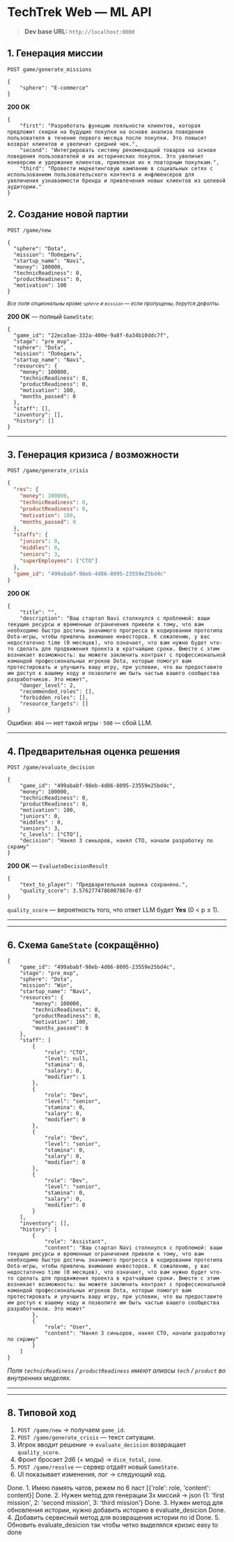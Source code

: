 # TechTrek Web — ML API

> **Dev base URL:** `http://localhost:8000`

## 1. Генерация миссии
`POST game/generate_missions`
```jsonc
{
    "sphere": "E-commerce"
}
```
**200 OK**
```jsonc
{
    "first": "Разработать функцию лояльности клиентов, которая предложит скидки на будущие покупки на основе анализа поведения пользователя в течение первого месяца после покупки. Это повысит возврат клиентов и увеличит средний чек.",
    "second": "Интегрировать систему рекомендаций товаров на основе поведения пользователей и их исторических покупок. Это увеличит конверсию и удержание клиентов, привлекая их к повторным покупкам.",
    "third": "Провести маркетинговую кампанию в социальных сетях с использованием пользовательского контента и инфлюенсеров для увеличения узнаваемости бренда и привлечения новых клиентов из целевой аудитории."
}
```
## 2. Создание новой партии
`POST /game/new`
```jsonc
{
  "sphere": "Dota",
  "mission": "Победить",
  "startup_name": "Navi",
  "money": 100000,
  "technicReadiness": 0,
  "productReadiness": 0,
  "motivation": 100
}
```
<small>*Все поля опциональны кроме `sphere` и `mission` — если пропущены, берутся дефолты.*</small>

**200 OK** — полный `GameState`:
```jsonc
{
  "game_id": "22eca5ae-332a-400e-9a8f-6a34b10ddc7f",
  "stage": "pre_mvp",
  "sphere": "Dota",
  "mission": "Победить",
  "startup_name": "Navi",
  "resources": {
    "money": 100000,
    "technicReadiness": 0,
    "productReadiness": 0,
    "motivation": 100,
    "months_passed": 0
  },
  "staff": [],
  "inventory": [],
  "history": []
}
```

---

## 3. Генерация кризиса / возможности
`POST /game/generate_crisis`
```json
{
  "res": {
    "money": 100000,
    "technicReadiness": 0,
    "productReadiness": 0,
    "motivation": 100,
    "months_passed": 0
  },
  "staffs": {
    "juniors": 0,
    "middles": 0,
    "seniors": 3,
    "superEmployees": ["CTO"]
  },
  "game_id": "499ababf-98eb-4d86-8095-23559e25bd4c"
}
```
**200 OK**
```jsonc
{
    "title": "",
    "description": "Ваш стартап Navi столкнулся с проблемой: ваши текущие ресурсы и временные ограничения привели к тому, что вам необходимо быстро достичь значимого прогресса в кодировании прототипа Dota-игры, чтобы привлечь внимание инвесторов. К сожалению, у вас недостаточно time (0 месяцев), что означает, что вам нужно будет что-то сделать для продвижения проекта в кратчайшие сроки. Вместе с этим возникает возможность: вы можете заключить контракт с профессиональной командой профессиональных игроков Dota, которые помогут вам протестировать и улучшить вашу игру, при условии, что вы предоставите им доступ к вашему коду и позволите им быть частью вашего сообщества разработчиков. Это может",
    "danger_level": 2,
    "recommended_roles": [],
    "forbidden_roles": [],
    "resource_targets": []
}
```

Ошибки: `404` — нет такой игры · `500` — сбой LLM.

---

## 4. Предварительная оценка решения
`POST /game/evaluate_decision`
```jsonc
{
    "game_id": "499ababf-98eb-4d86-8095-23559e25bd4c",
    "money": 100000,
    "technicReadiness": 0,
    "productReadiness": 0,
    "motivation": 100,
    "juniors": 0,
    "middles" : 0,
    "seniors": 3,
    "c_levels": ["CTO"],
    "decision": "Нанял 3 синьоров, нанял СТО, начали разработку по скраму"
}
```
**200 OK** — `EvaluateDecisionResult`
```jsonc
{
    "text_to_player": "Предварительная оценка сохранена.",
    "quality_score": 3.5762774786007867e-07
}
```
`quality_score` — вероятность того, что ответ LLM будет **Yes** (0 < p ≤ 1).

---

---

## 6. Схема `GameState` (сокращённо)
```jsonc
{
    "game_id": "499ababf-98eb-4d86-8095-23559e25bd4c",
    "stage": "pre_mvp",
    "sphere": "Dota",
    "mission": "Win",
    "startup_name": "Navi",
    "resources": {
        "money": 100000,
        "technicReadiness": 0,
        "productReadiness": 0,
        "motivation": 100,
        "months_passed": 0
    },
    "staff": [
        {
            "role": "CTO",
            "level": null,
            "stamina": 0,
            "salary": 0,
            "modifier": 1
        },
        {
            "role": "Dev",
            "level": "senior",
            "stamina": 0,
            "salary": 0,
            "modifier": 0
        },
        {
            "role": "Dev",
            "level": "senior",
            "stamina": 0,
            "salary": 0,
            "modifier": 0
        },
        {
            "role": "Dev",
            "level": "senior",
            "stamina": 0,
            "salary": 0,
            "modifier": 0
        }
    ],
    "inventory": [],
    "history": [
        {
            "role": "Assistant",
            "content": "Ваш стартап Navi столкнулся с проблемой: ваши текущие ресурсы и временные ограничения привели к тому, что вам необходимо быстро достичь значимого прогресса в кодировании прототипа Dota-игры, чтобы привлечь внимание инвесторов. К сожалению, у вас недостаточно time (0 месяцев), что означает, что вам нужно будет что-то сделать для продвижения проекта в кратчайшие сроки. Вместе с этим возникает возможность: вы можете заключить контракт с профессиональной командой профессиональных игроков Dota, которые помогут вам протестировать и улучшить вашу игру, при условии, что вы предоставите им доступ к вашему коду и позволите им быть частью вашего сообщества разработчиков. Это может"
        },
        {
            "role": "User",
            "content": "Нанял 3 синьоров, нанял СТО, начали разработку по скраму"
        }
    ]
}
```
*Поля `technicReadiness` / `productReadiness` имеют алиасы `tech` / `product` во внутренних моделях.*

---

---

## 8. Типовой ход
1. `POST /game/new` → получаем `game_id`.
2. `POST /game/generate_crisis` — текст ситуации.
3. Игрок вводит решение → `evaluate_decision` возвращает `quality_score`.
4. Фронт бросает 2d6 (+ моды) → `dice_total`, `zone`.
5. `POST /game/resolve` — сервер отдаёт новый `GameState`.
6. UI показывает изменения, лог → следующий ход.






Done. 1. Имею память чатов, режем по 6 ласт [{'role': role, 'content': content}]
Done. 2. Нужен метод для генерации 3х миссий -> json {1: 'first mission', 2: 'second mission', 3: 'third mission'}
Done. 3. Нужен метод для обновления истории, нужно добавить историю в evaluate_desicion
Done. 4. Добавить сервисный метод для возвращения истории по id
Done. 5. Обновить evaluate_desicion так чтобы четко выделялся кризис easy to done